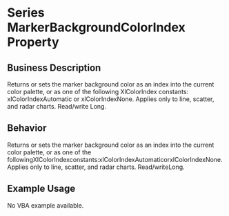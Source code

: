 # Series MarkerBackgroundColorIndex Property

## Business Description
Returns or sets the marker background color as an index into the current color palette, or as one of the following XlColorIndex constants: xlColorIndexAutomatic or xlColorIndexNone. Applies only to line, scatter, and radar charts. Read/write Long.

## Behavior
Returns or sets the marker background color as an index into the current color palette, or as one of the followingXlColorIndexconstants:xlColorIndexAutomaticorxlColorIndexNone. Applies only to line, scatter, and radar charts. Read/writeLong.

## Example Usage
No VBA example available.